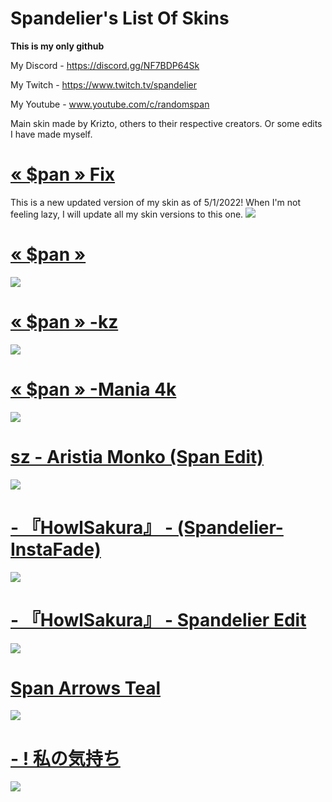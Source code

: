 # Spandelier's List Of Skins
**This is my only github**

My Discord - https://discord.gg/NF7BDP64Sk

My Twitch - https://www.twitch.tv/spandelier

My Youtube - www.youtube.com/c/randomspan

Main skin made by Krizto, others to their respective creators. Or some edits I have made myself. 

# [« $pan » Fix](https://drive.google.com/drive/u/1/folders/1vDGL_OhKfyZKJ4vDmcqbxEOmN4SfeSjm)
This is a new updated version of my skin as of 5/1/2022! When I'm not feeling lazy, I will update all my skin versions to this one. 
![](https://cdn.discordapp.com/attachments/780410261239627807/970382961805500436/screenshot187.png)

# [« $pan »](https://www.reddit.com/r/OsuSkins/comments/pa7437/pan_169_std_only_fully_animated/)
![](https://cdn.discordapp.com/attachments/780410261239627807/914254661685481492/pan_Gameplay.png)

# [« $pan » -kz](https://www.reddit.com/r/OsuSkins/comments/pa7437/pan_169_std_only_fully_animated/)
![](https://cdn.discordapp.com/attachments/780410261239627807/914254697899118642/pan_-kz_Gameplay.png)

# [« $pan » -Mania 4k](https://drive.google.com/file/d/1_p5Xwrp9Qb4NEHvl_qly-0JR78z81-2b/view?usp=share_link)
![](https://cdn.discordapp.com/attachments/780410261239627807/919228878805958726/screenshot114.png)

# [sz - Aristia Monko (Span Edit)](https://drive.google.com/file/d/1JataQ_Qz5qRKqjwjPDoQs3D4QNomjxwB/view?usp=sharing)
  ![](https://cdn.discordapp.com/attachments/780410261239627807/1127346983036801116/screenshot580.png)

# [- 『HowlSakura』 - (Spandelier-InstaFade)](https://drive.google.com/file/d/1PUsfwx0JH6bNixwBUSZ5DPLWkCBStw3Q/view?usp=sharing)
![](https://cdn.discordapp.com/attachments/780410261239627807/1090766814365110272/screenshot546.png)

# [- 『HowlSakura』 - Spandelier Edit](https://drive.google.com/file/d/1r7YLCnQ4RAHyLULyd6JFxA5CX0n9Dxiz/view?usp=share_link)
![](https://cdn.discordapp.com/attachments/780410261239627807/1052134560948813835/screenshot470.png)

# [Span Arrows Teal](https://drive.google.com/file/d/1igy5DKk4LmEy5vk7mE8Fb946uJcq7Pch/view?usp=share_link)
![](https://cdn.discordapp.com/attachments/780410261239627807/914283015658668092/Mania_Skin.png)

# [- ! 私の気持ち](https://drive.google.com/file/d/1g-Qx8xvNDyK73AjTrTkKtxCNQN1N0HJr/view)
![](https://cdn.discordapp.com/attachments/780410261239627807/914263168254107678/GamePlay.png)
